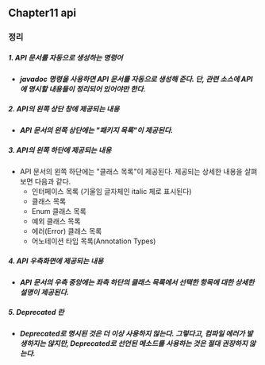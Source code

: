 ## Chapter11 api

### 정리
##### 1. API 문서를 자동으로 생성하는 명령어
  - ***javadoc 명령을 사용하면 API 문서를 자동으로 생성해 준다.
단, 관련 소스에 API에 명시할 내용들이 정리되어 있어야만 한다.***

##### 2. API의 왼쪽 상단 창에 제공되는 내용 
  - ***API 문서의 왼쪽 상단에는 "패키지 목록"이 제공된다.***
 
##### 3. API의 왼쪽 하단에 제공되는 내용 
  - API 문서의 왼쪽 하단에는 "클래스 목록"이 제공된다. 제공되는 상세한 내용을 살펴보면 다음과 같다.
    - 인터페이스 목록 (기울임 글자체인 italic 체로 표시된다)
    - 클래스 목록
    - Enum 클래스 목록
    - 예외 클래스 목록
    - 에러(Error) 클래스 목록
    - 어노테이션 타입 목록(Annotation Types)
    

##### 4. API 우측화면에 제공되는 내용 

  -  ***API 문서의 우측 중앙에는 좌측 하단의 클래스 목록에서 선택한 항목에 대한 상세한 설명이 제공된다.***

##### 5. Deprecated 란

  -  ***Deprecated로 명시된 것은 더 이상 사용하지 않는다. 그렇다고, 컴파일 에러가 발생하지는 않지만, Deprecated로 선언된 메소드를 사용하는 것은 절대 권장하지 않는다.***
